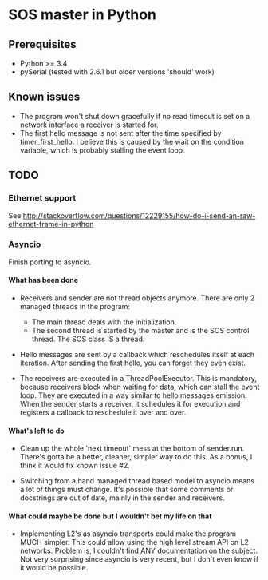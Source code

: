 SOS master in Python
====================

Prerequisites
-------------
- Python >= 3.4
- pySerial (tested with 2.6.1 but older versions 'should' work)

Known issues
------------
- The program won't shut down gracefully if no read timeout is set on a network interface a receiver is
  started for.
- The first hello message is not sent after the time specified by timer_first_hello. I believe this is
  caused by the wait on the condition variable, which is probably stalling the event loop.

TODO
----

### Ethernet support

See <http://stackoverflow.com/questions/12229155/how-do-i-send-an-raw-ethernet-frame-in-python>


### Asyncio

Finish porting to asyncio.

#### What has been done

- Receivers and sender are not thread objects anymore. There are only 2 managed threads in the program:
    - The main thread deals with the initialization.
    - The second thread is started by the master and is the SOS control thread. The SOS class IS a thread.
- Hello messages are sent by a callback which reschedules itself at each iteration. After sending the
first hello, you can forget they even exist.

- The receivers are executed in a ThreadPoolExecutor. This is mandatory, because receivers block when
waiting for data, which can stall the event loop. They are executed in a way similar to hello messages
emission. When the sender starts a receiver, it schedules it for execution and registers a callback
to reschedule it over and over.

#### What's left to do

- Clean up the whole 'next timeout' mess at the bottom of sender.run. There's gotta be a better,
cleaner, simpler way to do this. As a bonus, I think it would fix known issue #2.

- Switching from a hand managed thread based model to asyncio means a lot of things must change. It's
possible that some comments or docstrings are out of date, mainly in the sender and receivers.

#### What could maybe be done but I wouldn't bet my life on that

- Implementing L2's as asyncio transports could make the program MUCH simpler. This could
allow using the high level stream API on L2 networks.
Problem is, I couldn't find ANY documentation on the subject. Not very surprising since asyncio is
very recent, but I don't even know if it would be possible.
